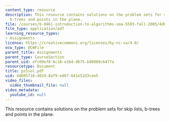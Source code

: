 ```yaml
---
content_type: resource
description: This resource contains solutions on the problem sets for skip lists,
  b-trees and points in the plane.
file: /courses/6-046j-introduction-to-algorithms-sma-5503-fall-2005/4d605716d02d8af9ed67641e52d3cee5_ps5sol.pdf
file_type: application/pdf
learning_resource_types:
- Assignments
license: https://creativecommons.org/licenses/by-nc-sa/4.0/
ocw_type: OCWFile
parent_title: Assignments
parent_type: CourseSection
parent_uid: efc69ef8-6c18-e164-d675-bd8808c6477a
resourcetype: Document
title: ps5sol.pdf
uid: 4d605716-d02d-8af9-ed67-641e52d3cee5
video_files:
  video_thumbnail_file: null
video_metadata:
  youtube_id: null
---
```

This resource contains solutions on the problem sets for skip lists, b-trees and points in the plane.
